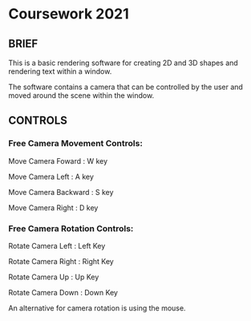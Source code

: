# Coursework 2021

## BRIEF
This is a basic rendering software for creating 2D and 3D shapes and rendering text within a window.

The software contains a camera that can be controlled by the user and moved around the scene within the window. 


## CONTROLS
### Free Camera Movement Controls:

Move Camera Foward : W key

Move Camera Left : A key

Move Camera Backward : S key

Move Camera Right : D key

### Free Camera Rotation Controls:

Rotate Camera Left : Left Key

Rotate Camera Right : Right Key

Rotate Camera Up : Up Key

Rotate Camera Down : Down Key

An alternative for camera rotation is using the mouse.